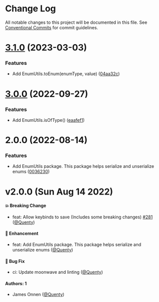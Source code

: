 # Change Log

All notable changes to this project will be documented in this file.
See [Conventional Commits](https://conventionalcommits.org) for commit guidelines.

# [3.1.0](https://github.com/Quenty/NevermoreEngine/compare/@quenty/enumutils@3.0.0...@quenty/enumutils@3.1.0) (2023-03-03)


### Features

* Add EnumUtils.toEnum(enumType, value) ([04aa32c](https://github.com/Quenty/NevermoreEngine/commit/04aa32c899c27f7ec87325cf7bb72c3ea900a767))





# [3.0.0](https://github.com/Quenty/NevermoreEngine/compare/@quenty/enumutils@2.0.0...@quenty/enumutils@3.0.0) (2022-09-27)


### Features

* Add EnumUtils.isOfType() ([eaafef1](https://github.com/Quenty/NevermoreEngine/commit/eaafef12fcf57fb6e96de865c6f0b2c110bf3bcc))





# 2.0.0 (2022-08-14)


### Features

* Add EnumUtils package. This package helps serialize and unserialize enums ([0036230](https://github.com/Quenty/NevermoreEngine/commit/003623062250ede4d8327959f131bdab516f7ac6))





# v2.0.0 (Sun Aug 14 2022)

#### 💥 Breaking Change

- feat: Allow keybinds to save (Includes some breaking changes) [#281](https://github.com/Quenty/NevermoreEngine/pull/281) ([@Quenty](https://github.com/Quenty))

#### 🚀 Enhancement

- feat: Add EnumUtils package. This package helps serialize and unserialize enums ([@Quenty](https://github.com/Quenty))

#### 🐛 Bug Fix

- ci: Update moonwave and linting ([@Quenty](https://github.com/Quenty))

#### Authors: 1

- James Onnen ([@Quenty](https://github.com/Quenty))
